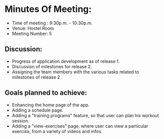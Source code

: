 # Minutes Of Meeting:

* Time of meeting : 9:30p.m. - 10:30p.m.
* Venue: Hostel Room
* Meeting Number: 5



## Discussion:

* Progress of application development as of release 1.
* Discussion of milestones for release 2.
* Assigning the team members with the various tasks related to milestones of release 2 .



## Goals planned to achieve:

* Enhancing the home page of the app.
* Adding a schedule page.
* Adding a "training programs" feature, so that user can plan his workout session.
* Adding a "view-exercises" page, where user can view a particular exercise, from a variety of videos and infos.